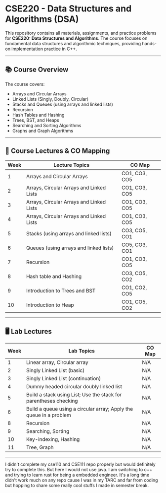 # CSE220 - Data Structures and Algorithms (DSA)

This repository contains all materials, assignments, and practice problems for **CSE220: Data Structures and Algorithms**. The course focuses on fundamental data structures and algorithmic techniques, providing hands-on implementation practice in C++.

---

## 📚 Course Overview
The course covers:

- Arrays and Circular Arrays
- Linked Lists (Singly, Doubly, Circular)
- Stacks and Queues (using arrays and linked lists)
- Recursion
- Hash Tables and Hashing
- Trees, BST, and Heaps
- Searching and Sorting Algorithms
- Graphs and Graph Algorithms

---

## 📝 Course Lectures & CO Mapping

| Week | Lecture Topics | CO Map |
|------|----------------|--------|
| 1 | Arrays and Circular Arrays | CO1, CO3, CO5 |
| 2 | Arrays, Circular Arrays and Linked Lists | CO1, CO3, CO5 |
| 3 | Arrays, Circular Arrays and Linked Lists | CO1, CO3, CO5 |
| 4 | Arrays, Circular Arrays and Linked Lists | CO1, CO3, CO5 |
| 5 | Stacks (using arrays and linked lists) | CO3, CO5, CO1 |
| 6 | Queues (using arrays and linked lists) | CO5, CO3, CO1 |
| 7 | Recursion | CO1, CO3, CO5 |
| 8 | Hash table and Hashing | CO3, CO5, CO2 |
| 9 | Introduction to Trees and BST | CO1, CO2, CO5 |
| 10 | Introduction to Heap | CO1, CO5, CO2 |

---

## 🖥️ Lab Lectures

| Week | Lab Topics | CO Map |
|------|------------|--------|
| 1 | Linear array, Circular array | N/A |
| 2 | Singly Linked List (basic) | N/A |
| 3 | Singly Linked List (continuation) | N/A |
| 4 | Dummy headed circular doubly linked list | N/A |
| 5 | Build a stack using List; Use the stack for parentheses checking | N/A |
| 6 | Build a queue using a circular array; Apply the queue in a problem | N/A |
| 8 | Recursion | N/A |
| 9 | Searching, Sorting | N/A |
| 10 | Key-indexing, Hashing | N/A |
| 11 | Tree, Graph | N/A |

---
I didn't complete my cse110 and CSE111 repo properly but would definitely try to complete this. But here I would not use java. I am switching to c++ and trying to learn rust for being a embedded engineer. It's a long time didn't work much
on any repo cause I was in my TARC and far from coding but hopping to share some really cool stuffs I made in semester break.

